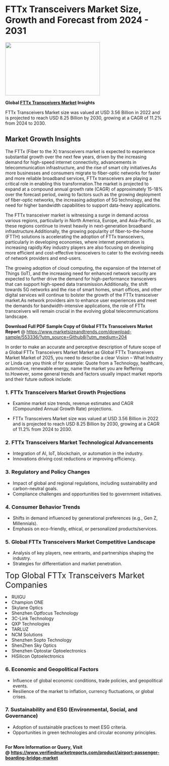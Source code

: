 <H1>FTTx Transceivers Market Size, Growth and Forecast from 2024 - 2031</H1><img class="aligncenter size-medium wp-image-584254" src="https://thirdeyenews.in/wp-content/uploads/2024/09/Global-Market-Research-300x168.jpeg" alt="" width="300" height="168" /><p><strong>Global&nbsp;<a href="https://www.marketsizeandtrends.com/download-sample/553336/?utm_source=Github8j?utm_medium=204">FTTx Transceivers Market</a> Insights</strong></p><p>FTTx Transceivers Market size was valued at USD 3.56 Billion in 2022 and is projected to reach USD 8.25 Billion by 2030, growing at a CAGR of 11.2% from 2024 to 2030.</p><p><h2>Market Growth Insights</h2> <p>The FTTx (Fiber to the X) transceivers market is expected to experience substantial growth over the next few years, driven by the increasing demand for high-speed internet connectivity, advancements in telecommunication infrastructure, and the rise of smart city initiatives.As more businesses and consumers migrate to fiber-optic networks for faster and more reliable broadband services, FTTx transceivers are playing a critical role in enabling this transformation.The market is projected to expand at a compound annual growth rate (CAGR) of approximately 15-18% over the forecast period, owing to factors such as the growing deployment of fiber-optic networks, the increasing adoption of 5G technology, and the need for higher bandwidth capabilities to support data-heavy applications.</p> <p></p> <p>The FTTx transceiver market is witnessing a surge in demand across various regions, particularly in North America, Europe, and Asia-Pacific, as these regions continue to invest heavily in next-generation broadband infrastructure.Additionally, the growing popularity of fiber-to-the-home (FTTH) solutions is accelerating the adoption of FTTx transceivers, particularly in developing economies, where internet penetration is increasing rapidly.Key industry players are also focusing on developing more efficient and cost-effective transceivers to cater to the evolving needs of network providers and end-users.</p> <p>The growing adoption of cloud computing, the expansion of the Internet of Things (IoT), and the increasing need for enhanced network security are expected to further drive the demand for high-performance transceivers that can support high-speed data transmission.Additionally, the shift towards 5G networks and the rise of smart homes, smart offices, and other digital services will continue to bolster the growth of the FTTx transceiver market.As network providers aim to enhance user experiences and meet the demands for bandwidth-intensive applications, the role of FTTx transceivers will remain crucial in the evolving global telecommunications landscape.</p> <p></p><p><span class=""><strong>Download Full PDF Sample Copy of Global FTTx Transceivers Market Report</strong> @ <a href="https://www.marketsizeandtrends.com/download-sample/553336/?utm_source=Github8j?utm_medium=204" target="_blank">https://www.marketsizeandtrends.com/download-sample/553336/?utm_source=Github8j?utm_medium=204</a></span></p><p>In order to make an accurate and perceptive description of future scope of a Global&nbsp;FTTx Transceivers Market Market as Global&nbsp;FTTx Transceivers Market Market of 2025, you need to describe a clear Vision &ndash; What Industry or Linda can you think of for example: Quote from a Technology, healthcare, automotive, renewable energy, name the market you are Reffering to.However, some general trends and factors usually impact market reports and their future outlook include:</p><h3>1.&nbsp;<strong>FTTx Transceivers Market Growth Projections</strong></h3><ul><li>Examine market size trends, revenue estimates and CAGR (Compounded Annual Growth Rate) projections.</li><li><p>FTTx Transceivers Market size was valued at USD 3.56 Billion in 2022 and is projected to reach USD 8.25 Billion by 2030, growing at a CAGR of 11.2% from 2024 to 2030.</p></li></ul><h3>2.&nbsp;<strong>FTTx Transceivers Market Technological Advancements</strong></h3><ul><li>Integration of AI, IoT, blockchain, or automation in the industry.</li><li>Innovations driving cost reductions or improving efficiency.</li></ul><h3>3.&nbsp;<strong>Regulatory and Policy Changes</strong></h3><ul><li>Impact of global and regional regulations, including sustainability and carbon-neutral goals.</li><li>Compliance challenges and opportunities tied to government initiatives.</li></ul><h3>4.&nbsp;<strong>Consumer Behavior Trends</strong></h3><ul><li>Shifts in demand influenced by generational preferences (e.g., Gen Z, Millennials).</li><li>Emphasis on eco-friendly, ethical, or personalized products/services.</li></ul><h3>5.&nbsp;<strong>Global FTTx Transceivers Market Competitive Landscape</strong></h3><ul><li>Analysis of key players, new entrants, and partnerships shaping the industry.</li><li>Strategies for differentiation and market penetration.</li></ul><p data-pm-slice="1 1 []"><span style="color: inherit; font-family: inherit; font-size: 25px;">Top Global FTTx Transceivers Market Companies</span></p><div class="" data-test-id=""><p><li>RUIGU</li><li> Champion ONE</li><li> Skylane Optics</li><li> Shenzhen Optfocus Technology</li><li> 3C-Link Technology</li><li> QXP Technologies</li><li> TARLUZ</li><li> NCM Solutions</li><li> Shenzhen Sopto Technology</li><li> ShenZhen Sky Optics</li><li> Shenzhen Optostar Optoelectronics</li><li> HiSilicon Optoelectronics</li></p></div><h3>6.&nbsp;<strong>Economic and Geopolitical Factors</strong></h3><ul><li>Influence of global economic conditions, trade policies, and geopolitical events.</li><li>Resilience of the market to inflation, currency fluctuations, or global crises.</li></ul><h3>7.&nbsp;<strong>Sustainability and ESG (Environmental, Social, and Governance)</strong></h3><ul><li>Adoption of sustainable practices to meet ESG criteria.</li><li>Opportunities in green technologies and circular economy principles.</li></ul><h2><strong style="font-size: 14px;">For More Information or Query, Visit @&nbsp;</strong><a style="background-color: #ffffff; font-size: 14px;" href="https://www.marketsizeandtrends.com/report/fttx-transceivers-market/" target="_blank">https://www.verifiedmarketreports.com/product/airport-passenger-boarding-bridge-market</a></h2>